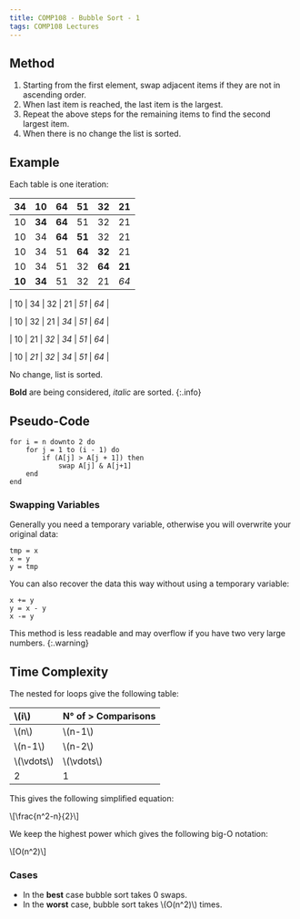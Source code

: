 ```yaml
---
title: COMP108 - Bubble Sort - 1
tags: COMP108 Lectures
---
```

## Method

1. Starting from the first element, swap adjacent items if they are not in ascending order.
1. When last item is reached, the last item is the largest.
1. Repeat the above steps for the remaining items to find the second largest item.
1. When there is no change the list is sorted.

## Example
Each table is one iteration:

| **34** | **10** | 64 | 51 | 32 | 21 |
| :-: | :-: | :-: | :-: | :-: | :-: |
| 10 | **34** | **64** | 51 | 32 | 21 |
| 10 | 34 | **64** | **51** | 32 | 21 |
| 10 | 34 | 51 | **64** | **32** | 21 |
| 10 | 34 | 51 | 32 | **64** | **21** |
| **10** | **34** | 51 | 32 | 21 | *64* |

| 10 | 34 | 32 | 21 | *51* | *64* |

| 10 | 32 | 21 | *34* | *51* | *64* |

| 10 | 21 | *32* | *34* | *51* | *64* |

| 10 | *21* | *32* | *34* | *51* | *64* |

No change, list is sorted.

**Bold** are being considered, *italic* are sorted.
{:.info}

## Pseudo-Code

```
for i = n downto 2 do
	for j = 1 to (i - 1) do
		if (A[j] > A[j + 1]) then
			swap A[j] & A[j+1]
	end
end
```

### Swapping Variables
Generally you need a temporary variable, otherwise you will overwrite your original data:

```
tmp = x
x = y
y = tmp
```

You can also recover the data this way without using a temporary variable:

```
x += y
y = x - y
x -= y
```

This method is less readable and may overflow if you have two very large numbers.
{:.warning}

## Time Complexity
The nested for loops give the following table:

| &#92;(i&#92;) | N° of > Comparisons |
| :-- | :-- |
| &#92;(n&#92;) | &#92;(n-1&#92;) |
| &#92;(n-1&#92;) | &#92;(n-2&#92;) |
| &#92;(\vdots&#92;) | &#92;(\vdots&#92;) |
| 2 | 1 |

This gives the following simplified equation:

&#92;[\frac{n^2-n}{2}&#92;]

We keep the highest power which gives the following big-O notation:

&#92;[O(n^2)&#92;]

### Cases

* In the **best** case bubble sort takes 0 swaps.
* In the **worst** case, bubble sort takes &#92;(O(n^2)&#92;) times.
